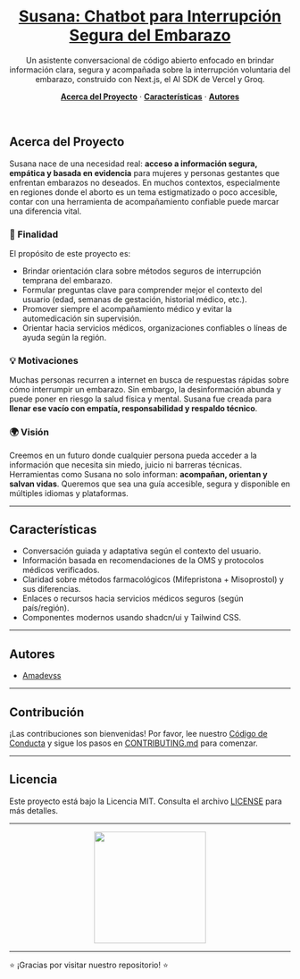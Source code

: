 
<a href="https://ai-sdk-starter-groq.vercel.app">
  <h1 align="center">Susana: Chatbot para Interrupción Segura del Embarazo</h1>
</a>

<p align="center">
  Un asistente conversacional de código abierto enfocado en brindar información clara, segura y acompañada sobre la interrupción voluntaria del embarazo, construido con Next.js, el AI SDK de Vercel y Groq.
</p>

<p align="center">
  <a href="#acerca-del-proyecto"><strong>Acerca del Proyecto</strong></a> ·
  <a href="#características"><strong>Características</strong></a> ·
  <a href="#autores"><strong>Autores</strong></a>
</p>
<br/>

## Acerca del Proyecto

Susana nace de una necesidad real: **acceso a información segura, empática y basada en evidencia** para mujeres y personas gestantes que enfrentan embarazos no deseados. En muchos contextos, especialmente en regiones donde el aborto es un tema estigmatizado o poco accesible, contar con una herramienta de acompañamiento confiable puede marcar una diferencia vital.

### 🎯 Finalidad

El propósito de este proyecto es:

- Brindar orientación clara sobre métodos seguros de interrupción temprana del embarazo.
- Formular preguntas clave para comprender mejor el contexto del usuario (edad, semanas de gestación, historial médico, etc.).
- Promover siempre el acompañamiento médico y evitar la automedicación sin supervisión.
- Orientar hacia servicios médicos, organizaciones confiables o líneas de ayuda según la región.

### 💡 Motivaciones

Muchas personas recurren a internet en busca de respuestas rápidas sobre cómo interrumpir un embarazo. Sin embargo, la desinformación abunda y puede poner en riesgo la salud física y mental. Susana fue creada para **llenar ese vacío con empatía, responsabilidad y respaldo técnico**.

### 🌍 Visión

Creemos en un futuro donde cualquier persona pueda acceder a la información que necesita sin miedo, juicio ni barreras técnicas. Herramientas como Susana no solo informan: **acompañan, orientan y salvan vidas**. Queremos que sea una guía accesible, segura y disponible en múltiples idiomas y plataformas.

---

## Características

- Conversación guiada y adaptativa según el contexto del usuario.
- Información basada en recomendaciones de la OMS y protocolos médicos verificados.
- Claridad sobre métodos farmacológicos (Mifepristona + Misoprostol) y sus diferencias.
- Enlaces o recursos hacia servicios médicos seguros (según país/región).
- Componentes modernos usando shadcn/ui y Tailwind CSS.

---

## Autores

- [Amadevss](https://github.com/amadevss)

---

## Contribución

¡Las contribuciones son bienvenidas! Por favor, lee nuestro [Código de Conducta](CODE_OF_CONDUCT.md) y sigue los pasos en [CONTRIBUTING.md](CONTRIBUTING.md) para comenzar.

---

## Licencia

Este proyecto está bajo la Licencia MIT. Consulta el archivo [LICENSE](LICENSE) para más detalles.

---

<p align="center">
  <img src="https://media.giphy.com/media/3o7TKtR5HXkYvQRc84/giphy.gif" width="200"/>
</p>

---

⭐ ¡Gracias por visitar nuestro repositorio! ⭐
